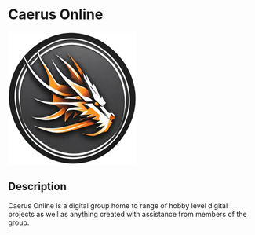 # Caerus Online
![Caerus Online Logo](https://github.com/Caerus-Online/.github/blob/main/Caerus%20Online%20Logo.png)

## Description 
Caerus Online is a digital group home to range of hobby level digital projects as well as anything created with assistance from members of the group. 
